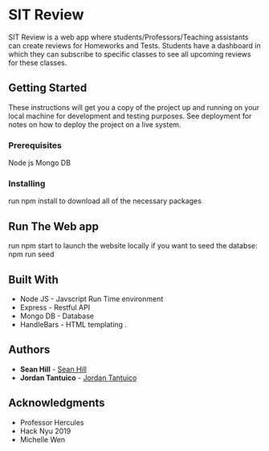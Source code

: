 # SIT Review

SIT Review is a web app where students/Professors/Teaching assistants can create reviews for Homeworks and Tests.
Students have a dashboard in which they can subscribe to specific classes to see all upcoming reviews for these classes.

## Getting Started

These instructions will get you a copy of the project up and running on your local machine for development and testing purposes. See deployment for notes on how to deploy the project on a live system.

### Prerequisites

Node js
Mongo DB

### Installing

run npm install to download all of the necessary packages 

## Run The Web app

run npm start to launch the website locally
if you want to seed the databse: npm run seed

## Built With

* Node JS - Javscript Run Time environment
* Express - Restful API
* Mongo DB - Database
* HandleBars - HTML templating
.
 

## Authors

* **Sean Hill** - [Sean Hill](https://github.com/seanwhill)
* **Jordan Tantuico** - [Jordan Tantuico](https://github.com/vrjordant)


## Acknowledgments

* Professor Hercules
* Hack Nyu 2019
* Michelle Wen

